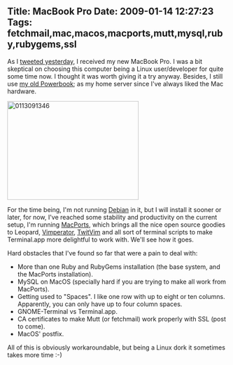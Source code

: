 Title: MacBook Pro
Date: 2009-01-14 12:27:23
Tags: fetchmail,mac,macos,macports,mutt,mysql,ruby,rubygems,ssl
---
As I <a href="http://twitter.com/habanerd/status/1116401225 ">tweeted yesterday</a>, I received my new MacBook Pro. I was a bit skeptical on choosing this computer being a Linux user/developer for quite some time now. I thought it was worth giving it a try anyway. Besides, I still use <a href="http://log.damog.net/2005/12/un-amor-mas-en-mi-vida/">my old Powerbook</a>; as my home server since I've always liked the Mac hardware.

<a href="http://damog.net/old/axiombox/2009/01/0113091346.jpg"><img class="size-medium wp-image-791 alignright" title="0113091346" src="http://damog.net/old/axiombox/2009/01/0113091346-300x225.jpg" alt="0113091346" width="300" height="225" /></a>

For the time being, I'm not running <a href="http://debian.org">Debian</a> in it, but I will install it sooner or later, for now, I've reached some stability and productivity on the current setup, I'm running <a href="http://macports.org">MacPorts</a>, which brings all the nice open source goodies to Leopard, <a href="http://vimperator.org">Vimperator</a>, <a href="http://www.vim.org/scripts/script.php?script_id=2204">TwitVim</a> and all sort of terminal scripts to make Terminal.app more delightful to work with. We'll see how it goes.

Hard obstacles that I've found so far that were a pain to deal with:
<ul>
	<li>More than one Ruby and RubyGems installation (the base system, and the MacPorts installation).</li>
	<li>MySQL on MacOS (specially hard if you are trying to make all work from MacPorts).</li>
	<li>Getting used to "Spaces". I like one row with up to eight or ten columns. Apparently, you can only have up to four column spaces.</li>
	<li>GNOME-Terminal vs Terminal.app.</li>
	<li>CA certificates to make Mutt (or fetchmail) work properly with SSL (post to come).</li>
	<li>MacOS' postfix.</li>
</ul>
All of this is obviously workaroundable, but being a Linux dork it sometimes takes more time :-)
